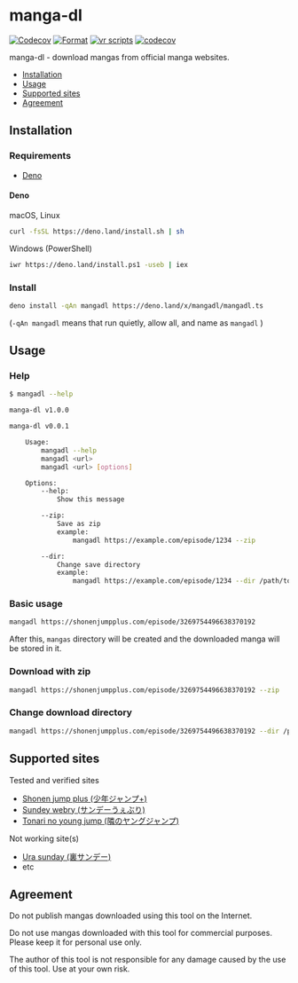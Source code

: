 # manga-dl

[![Codecov](https://github.com/p1atdev/manga-dl/actions/workflows/codecov.yaml/badge.svg)](https://github.com/p1atdev/manga-dl/actions/workflows/codecov.yaml)
[![Format](https://github.com/p1atdev/manga-dl/actions/workflows/format.yaml/badge.svg)](https://github.com/p1atdev/manga-dl/actions/workflows/format.yaml)
[![vr scripts](https://badges.velociraptor.run/flat.svg)](https://velociraptor.run)
[![codecov](https://codecov.io/gh/p1atdev/manga-dl/branch/main/graph/badge.svg?token=CNmbSQHTqS)](https://codecov.io/gh/p1atdev/manga-dl)

manga-dl - download mangas from official manga websites.

- [Installation](#installation)
- [Usage](#usage)
- [Supported sites](#supported-sites)
- [Agreement](#agreement)

<h2 id="installation">Installation</h2>

<!-- ### macOS -->

<!-- ### Other OS -->

<!-- Download binary from [here]() or [build from source](#build). -->

<!-- <h2 id="build">Build form source</h2> -->

### Requirements

- [Deno](https://deno.land)

#### Deno

macOS, Linux

```bash
curl -fsSL https://deno.land/install.sh | sh
```

Windows (PowerShell)

```bash
iwr https://deno.land/install.ps1 -useb | iex
```

### Install

```bash
deno install -qAn mangadl https://deno.land/x/mangadl/mangadl.ts
```

(`-qAn mangadl` means that run quietly, allow all, and name as `mangadl` )

<h2 id="usage">Usage</h2>

### Help

```bash
$ mangadl --help

manga-dl v1.0.0

manga-dl v0.0.1

    Usage:
        mangadl --help
        mangadl <url>
        mangadl <url> [options]

    Options:
        --help:
            Show this message

        --zip:
            Save as zip
            example:
                mangadl https://example.com/episode/1234 --zip

        --dir:
            Change save directory
            example:
                mangadl https://example.com/episode/1234 --dir /path/to/save/mangas
```

### Basic usage

```bash
mangadl https://shonenjumpplus.com/episode/3269754496638370192
```

After this, `mangas` directory will be created and the downloaded manga will be
stored in it.

### Download with zip

```bash
mangadl https://shonenjumpplus.com/episode/3269754496638370192 --zip
```

### Change download directory

```bash
mangadl https://shonenjumpplus.com/episode/3269754496638370192 --dir /path/to/download
```

<h2 id="supported-sites">Supported sites</h2>

Tested and verified sites

- [Shonen jump plus (少年ジャンプ+)](https://shonenjumpplus.com/)
- [Sundey webry (サンデーうぇぶり)](https://www.sunday-webry.com/)
- [Tonari no young jump (隣のヤングジャンプ)](https://tonarinoyj.jp/)

Not working site(s)

- [Ura sunday (裏サンデー)](https://urasunday.com)
- etc

<h2 id="agreement">Agreement</h2>

Do not publish mangas downloaded using this tool on the Internet.

Do not use mangas downloaded with this tool for commercial purposes. Please keep
it for personal use only.

The author of this tool is not responsible for any damage caused by the use of
this tool. Use at your own risk.
